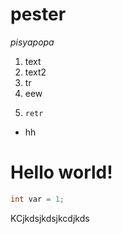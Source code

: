 ﻿# pester
*pisyapopa*
1. text
2. text2
3.   tr
4.   eew
5.     retr

- hh
  
<h1>Hello world!</h1>

~~~ C#
int var = 1;
~~~

KCjkdsjkdsjkcdjkds
